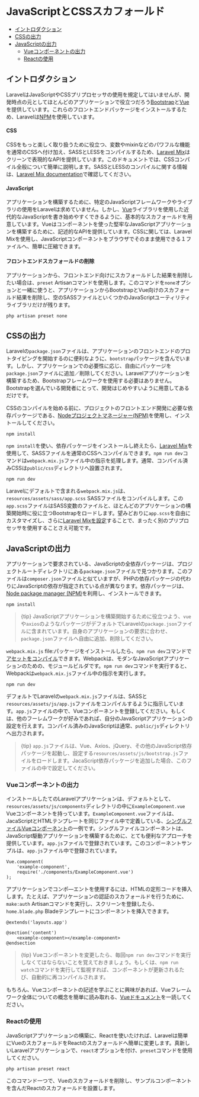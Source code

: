 # JavaScriptとCSSスカフォールド

- [イントロダクション](#introduction)
- [CSSの出力](#writing-css)
- [JavaScriptの出力](#writing-javascript)
    - [Vueコンポーネントの出力](#writing-vue-components)
    - [Reactの使用](#using-react)

<a name="introduction"></a>
## イントロダクション

LaravelはJavaScriptやCSSプリプロセッサの使用を規定してはいませんが、開発時点の元としてほとんどのアプリケーションで役立つだろう[Bootstrap](https://getbootstrap.com)と[Vue](https://vuejs.org)を提供しています。これらのフロントエンドパッケージをインストールするため、Laravelは[NPM](https://www.npmjs.org)を使用しています。

#### CSS

CSSをもっと楽しく取り扱うために役立つ、変数やmixinなどのパワフルな機能を通常のCSSへ付け加え、SASSとLESSをコンパイルするため、[Laravel Mix](/docs/{{version}}/mix)はクリーンで表現的なAPIを提供しています。このドキュメントでは、CSSコンパイル全般について簡単に説明します。SASSとLESSのコンパイルに関する情報は、[Laravel Mix documentation](/docs/{{version}}/mix)で確認してください。

#### JavaScript

アプリケーションを構築するために、特定のJavaScriptフレームワークやライブラリの使用をLaravelは求めていません。しかし、[Vue](https://vuejs.org)ライブラリを使用した近代的なJavaScriptを書き始めやすくできるように、基本的なスカフォールドを用意しています。Vueはコンポーネントを使った堅牢なJavaScriptアプリケーションを構築するために、記述的なAPIを提供しています。CSSに関しては、Laravel Mixを使用し、JavaScriptコンポーネントをブラウザでそのまま使用できる１ファイルへ、簡単に圧縮できます。

#### フロントエンドスカフォールドの削除

アプリケーションから、フロントエンド向けにスカフォールドした結果を削除したい場合は、`preset` Artisanコマンドを使用します。このコマンドを`none`オプションと一緒に使うと、アプリケーションからBootstrapとVue向けのスカフォールド結果を削除し、空のSASSファイルといくつかのJavaScriptユーティリティライブラリだけが残ります。

    php artisan preset none

<a name="writing-css"></a>
## CSSの出力

Laravelの`package.json`ファイルは、アプリケーションのフロントエンドのプロトタイピングを開始するのに便利なように、`bootstrap`パッケージを含んでいます。しかし、アプリケーションでの必要性に応じ、自由にパッケージを`package.json`ファイルに追加／削除してください。Laravelアプリケーションを構築するため、Bootstrapフレームワークを使用する必要はありません。Bootstrapを選んでいる開発者にとって、開発はじめやすいように用意してあるだけです。

CSSのコンパイルを始める前に、プロジェクトのフロントエンド開発に必要な依存パッケージである、[Nodeプロジェクトマネージャー(NPM)](https://www.npmjs.org)を使用し、インストールしてください。

    npm install

`npm install`を使い、依存パッケージをインストールし終えたら、[Laravel Mix](/docs/{{version}}/mix#working-with-stylesheets)を使用して、SASSファイルを通常のCSSへコンパイルできます。`npm run dev`コマンドは`webpack.mix.js`ファイル中の指示を処理します。通常、コンパイル済みCSSは`public/css`ディレクトリへ設置されます。

    npm run dev

Laravelにデフォルトで含まれる`webpack.mix.js`は、`resources/assets/sass/app.scss` SASSファイルをコンパイルします。この`app.scss`ファイルはSASS変数のファイルと、ほとんどのアプリケーションの構築開始時に役に立つBootstrapをロードします。望みどおりに`app.scss`を自由にカスタマイズし、さらに[Laravel Mixを設定](/docs/{{version}}/mix)することで、まったく別のプリプロセッサを使用することさえ可能です。

<a name="writing-javascript"></a>
## JavaScriptの出力

アプリケーションで要求されている、JavaScriptの全依存パッケージは、プロジェクトルートディレクトリにある`package.json`ファイルで見つかります。このファイルは`composer.json`ファイルと似ていますが、PHPの依存パッケージの代わりにJavaScriptの依存が指定されている点が異なります。依存パッケージは、[Node package manager (NPM)](https://www.npmjs.org)を利用し、インストールできます。

    npm install

> {tip} JavaScriptアプリケーションを構築開始するために役立つよう、`vue`や`axios`のようなパッケージがデフォルトでLaravelの`package.json`ファイルに含まれています。自身のアプリケーションの要求に合わせ、`package.json`ファイルへ自由に追加、削除してください。

`webpack.mix.js` file:パッケージをインストールしたら、`npm run dev`コマンドで[アセットをコンパイル](/docs/{{version}}/mix)できます。Webpackは、モダンなJavaScriptアプリケーションのための、モジュールビルダです。`npm run dev`コマンドを実行すると、Webpackは`webpack.mix.js`ファイル中の指示を実行します。

    npm run dev

デフォルトでLaravelの`webpack.mix.js`ファイルは、SASSと`resources/assets/js/app.js`ファイルをコンパイルするように指示しています。`app.js`ファイルの中で、Vueコンポーネントを登録してください。もしくは、他のフーレムワークが好みであれば、自分のJavaScriptアプリケーションの設定を行えます。コンパイル済みのJavaScriptは通常、`public/js`ディレクトリへ出力されます。

> {tip} `app.js`ファイルは、Vue、Axios、jQuery、その他のJavaScript依存パッケージを起動し、設定する`resources/assets/js/bootstrap.js`ファイルをロードします。JacaScript依存パッケージを追加した場合、このファイルの中で設定してください。

<a name="writing-vue-components"></a>
### Vueコンポーネントの出力

インストールしたてのLaravelアプリケーションは、デフォルトとして、`resources/assets/js/components`ディレクトリの中に`ExampleComponent.vue` Vueコンポーネントを持っています。`ExampleComponent.vue`ファイルは、JacaScriptとHTMLテンプレートを同じファイル中で定義している、[シングルファイルVueコンポーネント](https://vuejs.org/guide/single-file-components)の一例です。シングルファイルコンポーネントは、JavaScript駆動アプリケーションを構築するために、とても便利なアプローチを提供しています。`app.js`ファイルで登録されています。このコンポーネントサンプルは、`app.js`ファイル中で登録されています。

    Vue.component(
        'example-component',
        require('./components/ExampleComponent.vue')
    );

アプリケーションでコンポ―エントを使用するには、HTMLの定形コードを挿入します。たとえば、アプリケーションの認証のスカフォールドを行うために、`make:auth` Artisanコマンドを実行し、スクリーンを登録したら、`home.blade.php` Bladeテンプレートにコンポーネントを挿入できます。

    @extends('layouts.app')

    @section('content')
        <example-component></example-component>
    @endsection

> {tip} Vueコンポーネントを変更したら、毎回`npm run dev`コマンドを実行しなくてはならないことを覚えておきましょう。もしくは、`npm run watch`コマンドを実行して監視すれば、コンポーネントが更新されるたび、自動的に再コンパイルされます。

もちろん、Vueコンポーネントの記述を学ぶことに興味があれば、Vueフレームワーク全体についての概念を簡単に読み取れる、[Vueドキュメント](https://vuejs.org/guide/)を一読してください。

<a name="using-react"></a>
### Reactの使用

JavaScriptアプリケーションの構築に、Reactを使いたければ、Laravelは簡単にVueのスカフォールドをReactのスカフォールドへ簡単に変更します。真新しいLaravelアプリケーションで、`react`オプションを付け、`preset`コマンドを使用してください。

    php artisan preset react

このコマンド一つで、Vueのスカフォールドを削除し、サンプルコンポーネントを含んだReactのスカフォールドを設置します。

